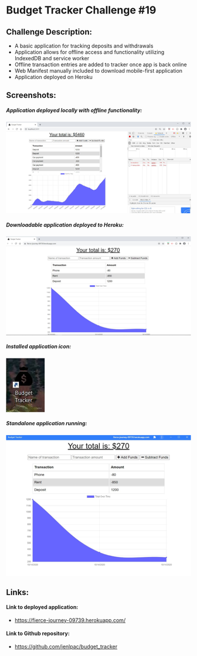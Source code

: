 # Budget Tracker Challenge #19

## Challenge Description:
* A basic application for tracking deposits and withdrawals
* Application allows for offline access and functionality utilizing IndexedDB and service worker
* Offline transaction entries are added to tracker once app is back online
* Web Manifest manually included to download mobile-first application
* Application deployed on Heroku

## Screenshots:
##### Application deployed locally with offline functionality:
![Screenshot 1](./assets/images/Screenshot_1.jpg)

##### Downloadable application deployed to Heroku:
![Screenshot 2](./assets/images/Screenshot_2.jpg)

##### Installed application icon:
![Screenshot 3](./assets/images/Screenshot_3.jpg)

##### Standalone application running:
![Screenshot 4](./assets/images/Screenshot_4.jpg)

## Links:
#### Link to deployed application:
* https://fierce-journey-09739.herokuapp.com/
#### Link to Github repository:
* https://github.com/jenlpac/budget_tracker